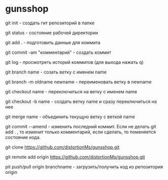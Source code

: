 # gunsshop
git init - создать гит репозиторий в папке

git status - состояние рабочей директории

git add . - подготовить данные для коммита

git commit -am "комментарий" - создать коммит

git log - просмотреть историй коммитов (для выхода нажать q)

git branch name - созать ветку с именем name 

git branch -m oldname newname - переименовать ветку в newname

git checkout name - переключиться на ветку с именем name 

git checkout -b name - создать ветку name и сразу переключиться на нее

git merge name - объединить текущую ветку с веткой name 

git commit --amend - изменить последний коммит. Если не делать 
git add . , то изменит только комментарий, если сделать, то поменяется состояние кода.

git clone https://github.com/distortionMs/gunsshop.git

git remote add origin https://github.com/distortionMs/gunsshop.git

pit push/pull origin branchname - загрузить/получить код из репозитория origin

